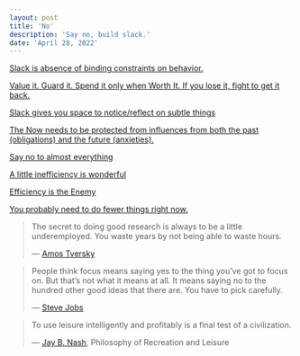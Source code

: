 ```yaml
---
layout: post
title: 'No'
description: 'Say no, build slack.'
date: 'April 28, 2022'
---
```


[Slack is absence of binding constraints on behavior.](https://www.lesswrong.com/tag/slack)

[Value it. Guard it. Spend it only when Worth It. If you lose it, fight to get it back.](https://www.lesswrong.com/posts/yLLkWMDbC9ZNKbjDG/slack)

[Slack gives you space to notice/reflect on subtle things](https://www.lesswrong.com/posts/fwSDKTZvraSdmwFsj/slack-gives-you-space-to-notice-reflect-on-subtle-things)

[The Now needs to be protected from influences from both the past (obligations) and the future (anxieties).](https://www.lesswrong.com/posts/ximou2kyQorm6MPjX/rest-days-vs-recovery-days)

[Say no to almost everything](https://sive.rs/hyn)

[A little inefficiency is wonderful](https://www.collaborativefund.com/blog/inefficient/)

[Efficiency is the Enemy](https://fs.blog/slack/)

[You probably need to do fewer things right now.](https://alexturek.com/2022-03-07-How-to-do-less/)

> The secret to doing good research is always to be a little underemployed. You waste years by not being able to waste hours.
>
> — [Amos Tversky](https://en.wikiquote.org/wiki/Amos_Tversky#:~:text=You%20waste%20years%20by%20not%20being%20able%20to%20waste%20hours.)


> People think focus means saying yes to the thing you’ve got to focus on. But that’s not what it means at all. It means saying no to the hundred other good ideas that there are. You have to pick carefully.
>
> — [Steve Jobs](https://lukasmurdock.com/steve-jobs/#:~:text=People%20think%20focus%20means%20saying%20yes%20to%20the%20thing%20you%E2%80%99ve%20got%20to%20focus%20on.%20But%20that%E2%80%99s%20not%20what%20it%20means%20at%20all.%20It%20means%20saying%20no%20to%20the%20hundred%20other%20good%20ideas%20that%20there%20are.%20You%20have%20to%20pick%20carefully.)

> To use leisure intelligently and profitably is a final test of a civilization.
>
> — [Jay B. Nash](https://www.artofmanliness.com/living/leisure/the-pyramid-of-leisure/), Philosophy of Recreation and Leisure
